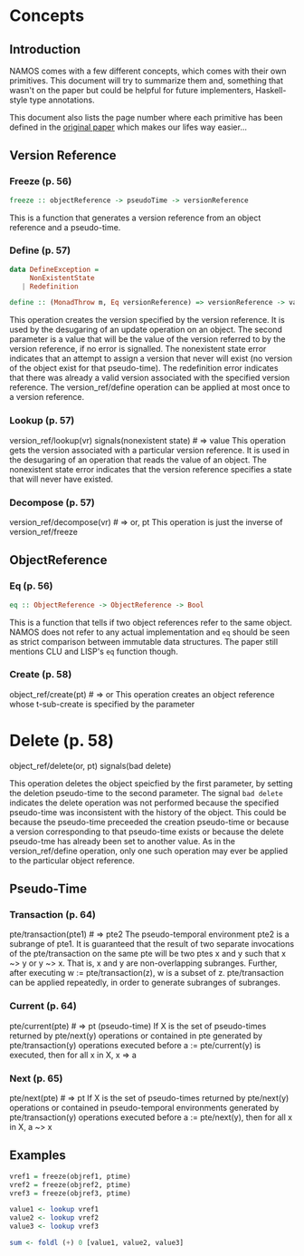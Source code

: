 # Concepts

## Introduction

NAMOS comes with a few different concepts, which comes with their own primitives.
This document will try to summarize them and, something that wasn't on the paper
but could be helpful for future implementers, Haskell-style type annotations.

This document also lists the page number where each primitive has been defined
in the [original paper][1] which makes our lifes way easier... 

## Version Reference

### Freeze (p. 56)

```haskell
freeze :: objectReference -> pseudoTime -> versionReference
```

This is a function that generates a version reference from an object reference and a pseudo-time.


### Define  (p. 57)

```haskell
data DefineException =
     NonExistentState
   | Redefinition

define :: (MonadThrow m, Eq versionReference) => versionReference -> value -> m Define'sResult
```

This operation creates the version specified by the version reference. It is used by the desugaring of an update operation on an object. The second parameter is a value that will be the value of the version referred to by the version reference, if no error is signalled. The nonexistent state error indicates that an attempt to assign a version that never will exist (no version of the object exist for that pseudo-time). The redefinition error indicates that there was already a valid version associated with the specified version reference. The version_ref/define operation can be applied at most once to a version reference.

### Lookup  (p. 57)

version_ref/lookup(vr)
signals(nonexistent state) # => value
This operation gets the version associated with a particular version reference. It is used in the desugaring of an operation that reads the value of an object. The nonexistent state error indicates that the version reference specifies a state that will never have existed.


### Decompose (p. 57)

version_ref/decompose(vr) # => or, pt
This operation is just the inverse of version_ref/freeze



## ObjectReference

### Eq (p. 56)

```haskell
eq :: ObjectReference -> ObjectReference -> Bool
```

This is a function that tells if two object references refer to the same object.  NAMOS does not refer
to any actual implementation and `eq` should be seen as strict comparison between immutable data structures.
The paper still mentions CLU and LISP's `eq` function though.


### Create (p. 58)

object_ref/create(pt) # => or
This operation creates an object reference whose t-sub-create is specified by the parameter


# Delete (p. 58)

object_ref/delete(or, pt) 
signals(bad delete)

This operation deletes the object speicfied by the first parameter, by setting the deletion pseudo-time to
the second parameter.  The signal `bad delete` indicates the delete operation was not performed because the
specified pseudo-time was inconsistent with the history of the object.  This could be because the pseudo-time
preceeded the creation pseudo-time or because a version corresponding to that pseudo-time exists or because
the delete pseudo-tme has already been set to another value.  As in the version_ref/define operation, only one
such operation may ever be applied to the particular object reference.


## Pseudo-Time

### Transaction (p. 64)

pte/transaction(pte1) # => pte2
The pseudo-temporal environment pte2 is a subrange of pte1.  It is guaranteed that the result of two separate
invocations of the pte/transaction on the same pte will be two ptes x and y such that x ~> y or y ~> x. 
That is, x and y are non-overlapping subranges.  Further, after executing w := pte/transaction(z), w is a subset
of z.  pte/transaction can be applied repeatedly, in order to generate subranges of subranges.


### Current (p. 64)

pte/current(pte) # => pt (pseudo-time)
If X is the set of pseudo-times returned by pte/next(y) operations or contained in pte generated by
pte/transaction(y) operations executed before a := pte/current(y) is executed, then for all x in X, x => a


### Next (p. 65)

pte/next(pte) # => pt
If X is the set of pseudo-times returned by pte/next(y) operations or contained in pseudo-temporal environments
generated by pte/transaction(y) operations executed before a := pte/next(y), then for all x in X, a ~> x



## Examples

```haskell
vref1 = freeze(objref1, ptime)
vref2 = freeze(objref2, ptime)
vref3 = freeze(objref3, ptime)

value1 <- lookup vref1
value2 <- lookup vref2
value3 <- lookup vref3

sum <- foldl (+) 0 [value1, value2, value3]
```

[1]: http://publications.csail.mit.edu/lcs/pubs/pdf/MIT-LCS-TR-205.pdf
